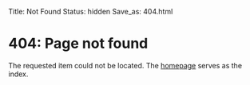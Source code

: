Title: Not Found
Status: hidden
Save_as: 404.html

# 404: Page not found

The requested item could not be located. The [homepage](/) serves as the index.
